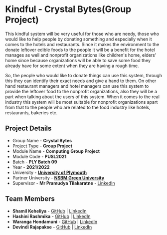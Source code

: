 # Kindful - Crystal Bytes(Group Project)

This kindful system will be very useful for those who are needy, those who would like to help 
people by donating something and especially when it comes to the hotels and restaurants. 
Since it makes the environment to the donate leftover edible foods to the people it will be a 
benefit for the hotel manages as well and nonprofit organizations like children's home, elders’ 
home since because organizations will be able to save some food they already have for some 
extent when they are having a rough time.

So, the people who would like to donate things can use this system, through this they can 
identify their exact needs and give a hand to them. On other hand restaurant managers and 
hotel managers can use this system to provide the leftover food to the nonprofit 
organizations, also they will be a part when talking about the users of this system. When it 
comes to the real industry this system will be most suitable for nonprofit organizations apart 
from that to the people who are related to the food industry like hotels, restaurants, bakeries 
etc. 

## Project Details
- Group Name - **Crystal Bytes**
- Project Type - **Group Project**
- Module Name - **Computing Group Project**
- Module Code - **PUSL2021**
- Batch - **PLY Batch 09**
- Year - **2021/2022**
- University - [**University of Plymouth**](https://www.plymouth.ac.uk/)
- Partner University - [**NSBM Green University**](https://www.nsbm.ac.lk/)
- Supervisor - **Mr Pramudya Tilakaratne** - [LinkedIn](https://www.linkedin.com/in/pramudya-tilakaratne-44023896/)

## Team Members
- **Shamil Keheliya** - [GitHub](https://github.com/shamilkeheliya) | [LinkedIn](https://www.linkedin.com/in/shamilkeheliya/)
- **Hashini Rashmika** - [GitHub](https://github.com/Hashini99) | [LinkedIn](https://www.linkedin.com/in/hashini-rashmika-8289a0217/)
- **Waranga Hondamuni** - [GitHub](https://github.com/mandakini76) | [LinkedIn](https://www.linkedin.com/in/waranga-hondamuni-a9b10a1b3/)
- **Devindi Rajapakse** - [GitHub](https://github.com/devindirajapakse) | [LinkedIn](https://www.linkedin.com/in/devindi-rajapakse-0600ba1b8/)
